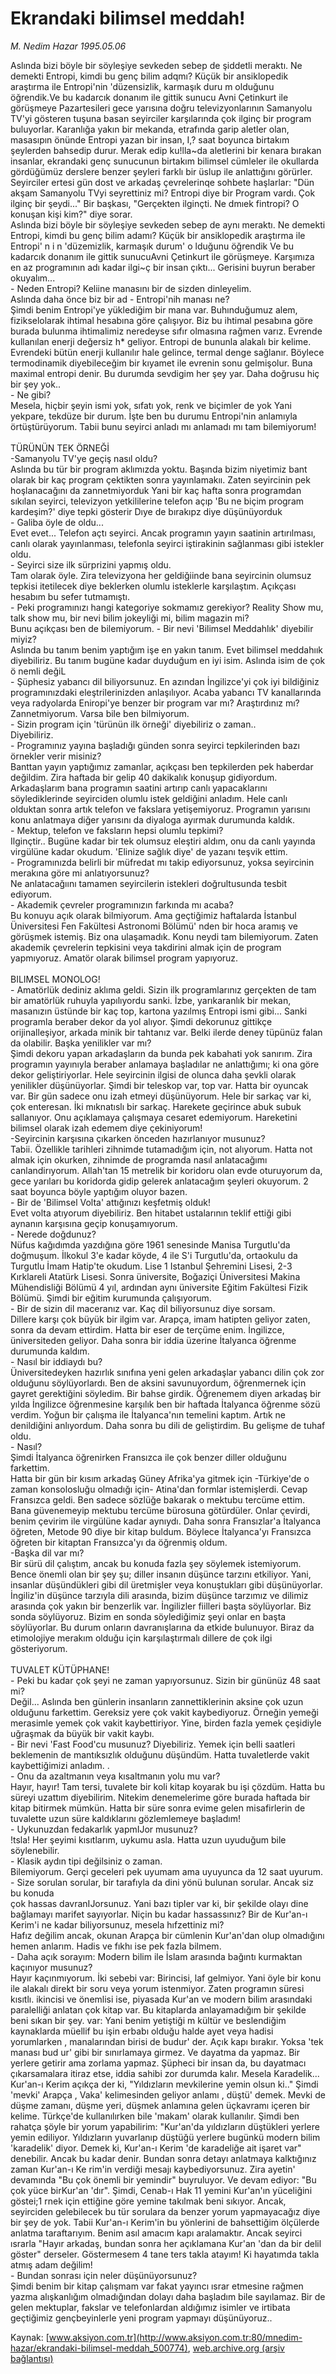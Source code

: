 # Ekrandaki bilimsel meddah!

*M. Nedim Hazar 1995.05.06*

<div class="pNewsDetailMainContent ctx_content" itemprop="articleBody">
 Aslında bizi böyle bir söyleşiye sevkeden sebep de şiddetli meraktı. Ne demekti Entropi, kimdi bu genç bilim adqmı? Küçük bir ansiklopedik araştırma ile Entropi'nin 'düzensizlik, karmaşık duru m olduğunu öğrendik.Ve bu kadarcık donanım ile gittik sunucu Avni Çetinkurt ile görüşmeye Pazartesileri gece yarısına doğru televizyonlarının Samanyolu TV'yi gösteren tuşuna basan seyirciler karşılarında çok ilginç bir program buluyorlar. Karanlığa yakın bir mekanda, etrafında garip aletler olan, masasıpın önünde Entropi yazan bir insan, I,? saat boyunca birtakım şeylerden bahsedip durur. Merak edip ku!lla~da aletlerini bir kenara bırakan insanlar, ekrandaki genç sunucunun birtakım bilimsel cümleler ile okullarda gördüğümüz derslere benzer şeyleri farklı bir üslup ile anlattığını görürler. Seyirciler ertesi gün dost ve arkadaş çevrelerinqe sohbete haşlarlar: "Dün akşam Samanyolu TVyi seyrettiniz mi? Entropi diye bir Program vardı. Çok ilginç bir şeydi..." Bir başkası, "Gerçekten ilginçti. Ne dmıek fintropi? O konuşan kişi kim?" diye sorar.
 <br/>
 Aslında bizi böyle bir söyleşiye sevkeden sebep de aynı meraktı. Ne demekti Entropi, kimdi bu genç bilim adamı? Küçük bir ansiklopedik araştırma ile Entropi' n i n 'düzemizlik, karmaşık durum' o lduğunu öğrendik Ve bu kadarcık donanım ile gittik sunucuAvni Çetinkurt ile görüşmeye. Karşımıza en az programının adı kadar ilgi~ç bir insan çıktı... Gerisini buyrun beraber okuyalım...
 <br/>
 - Neden Entropi? Keliine manasını bir de sizden dinleyelim.
 <br/>
 Aslında daha önce biz bir ad
 <adaşla 'yok'="" ,="" alakalı="" arkadaşım="" ben="" beraber="" bildiğim="" bilmiyor,="" bir="" bulalım="" bundan="" bunu="" de="" dedil<.="" dedim,="" değil="" diye="" en="" entropi="" etti.="" fizik="" fizikle="" geldi.="" hepsini="" hoş="" i̇sim="" kabul="" kadar="" kelimesi="" kulağına="" kötü="" manası="" mi?'="" ne="" onun="" programı="" radyo="" samanyolu="" son="" sonra="" sordu,="" söyledim.="" tanım="" taşıdık<br="" tv'ye="" varsa="" yapıyorduk="" yok="" çocuk="">
 </adaşla>
 - Entropi'nih manası ne?
 <br/>
 Şimdi benim Entropi'ye yüklediğim bir mana var. Buhınduğumuz alem, fizikselolarak ihtimal hesabına göre çalışıyor. Biz bu ihtimal pesabına göre burada bulunma ihtimalimiz neredeyse sıfır olmasına rağmen varız. Evrende kullanılan enerji değersiz h* geliyor. Entropi de bununla alakalı bir kelime. Evrendeki bütün enerji kullanılır hale gelince, termal denge sağlanır. Böylece termodinamik diyebileceğim bir kıyamet ile evrenin sonu gelmişolur. Buna maximal entropi denir. Bu durumda sevdigim her şey yar. Daha doğrusu hiç bir şey yok..
 <br/>
 - Ne gibi?
 <br/>
 Mesela, hiçbir şeyin ismi yok, sıfatı yok, renk ve biçimler de yok Yani yekpare, tekdüze bir durum. İşte ben bu durumu Entropi'nin anlamıyla örtüştürüyorum. Tabii bunu seyirci anladı mı anlamadı mı tam bilemiyorum!
 <br/>
 <br/>
 TÜRÜNÜN TEK ÖRNEĞİ
 <br/>
 -Samanyolu TV'ye geçiş nasıl oldu?
 <br/>
 Aslında bu tür bir program aklımızda yoktu. Başında bizim niyetimiz bant olarak bir kaç program çektikten sonra yayınlamakıı. Zaten seyircinin pek hoşlanacağını da zannetmiyorduk Yani bir kaç hafta sonra programdan sıkılan seyirci, televizyon yetkililerine telefon açıp 'Bu ne biçim program kardeşim?' diye tepki gösterir Dıye de bırakıpz diye düşünüyorduk
 <br/>
 - Galiba öyle de oldu...
 <br/>
 Evet evet... Telefon açtı seyirci. Ancak programın yayın saatinin artırılması, canlı olarak yayınlanması, telefonla seyirci iştirakinin sağlanması gibi istekler oldu.
 <br/>
 - Seyirci size ilk sürprizini yapmış oldu.
 <br/>
 Tam olarak öyle. Zira televizyona her geldiğiinde bana seyircinin olumsuz tepkisi itetilecek diye beklerken olumlu isteklerle karşılaştım. Açıkçası hesabım bu sefer tutmamıştı.
 <br/>
 - Peki programınızı hangi kategoriye sokmamız gerekiyor? Reality Show mu, talk show mu, bir nevi bilim jokeyliği mi, bilim magazin mi?
 <br/>
 Bunu açıkçası ben de bilemiyorum. - Bir nevi 'Bilimsel Meddahlık' diyebilir miyiz?
 <br/>
 Aslında bu tanım benim yaptığım işe en yakın tanım. Evet bilimsel meddahıık diyebiliriz. Bu tanım bugüne kadar duyduğum en iyi isim. Aslında isim de çok ö nemli değiL
 <br/>
 - Şüphesiz yabancı dil biliyorsunuz. En azından İngilizce'yi çok iyi bildiğiniz programınızdaki eleştrilerinizden anlaşılıyor. Acaba yabancı TV kanallarında veya radyolarda Eniropi'ye benzer bir program var mı? Araştırdınız mı?
 <br/>
 Zannetmiyorum. Varsa bile ben bilmiyorum.
 <br/>
 - Sizin program için 'türünün ilk örneği' diyebiliriz o zaman..
 <br/>
 Diyebiliriz.
 <br/>
 - Programınız yayına başladığı günden sonra seyirci tepkilerinden bazı örnekler verir misiniz?
 <br/>
 Banttan yayın yaptığımız zamanlar, açıkçası ben tepkilerden pek haberdar değildim. Zira haftada bir gelip 40 dakikalık konuşup gidiyordum. Arkadaşlarım bana programın saatini artırıp canlı yapacaklarını söylediklerinde seyirciden olumlu istek geldiğini anladım. Hele canlı olduktan sonra artık telefon ve fakslara yetişemiyoruz. Programın yarısını konu anlatmaya diğer yarısını da diyaloga ayırmak durumunda kaldık.
 <br/>
 - Mektup, telefon ve faksların hepsi olumlu tepkimi?
 <br/>
 Ilginçtir.. Bugüne kadar bir tek olumsuz eleştiri aldım, onu da canlı yayında virgülüne kadar okudum. 'Elinize sağlık diye' de yazanı teşvik ettim.
 <br/>
 - Programınızda belirli bir müfredat mı takip ediyorsunuz, yoksa seyircinin merakına göre mi anlatıyorsunuz?
 <br/>
 Ne anlatacağıını tamamen seyircilerin istekleri doğrultusunda tesbit ediyorum.
 <br/>
 - Akademik çevreler programınızın farkında mı acaba?
 <br/>
 Bu konuyu açık olarak bilmiyorum. Ama geçtiğimiz haftalarda İstanbul Üniversitesi Fen Fakültesi Astronomi Bölümü' nden bir hoca aramış ve görüşmek istemiş. Biz ona ulaşamadık. Konu neydi tam bilemiyorum. Zaten akademik çevrelerin tepkisini veya takdirini almak için de program yapmıyoruz. Amatör olarak bilimsel program yapıyoruz.
 <br/>
 <br/>
 BILIMSEL MONOLOG!
 <br/>
 - Amatörlük dediniz aklıma geldi. Sizin ilk programlarınız gerçekten de tam bir amatörlük ruhuyla yapılıyordu sanki. İzbe, yarıkaranlık bir mekan, masanızın üstünde bir kaç top, kartona yazılmış Entropi ismi gibi... Sanki programla beraber dekor da yol alıyor. Şimdi dekorunuz gittikçe orijinalleşiyor, arkada minik bir tahtanız var. Belki ilerde deney tüpünüz falan da olabilir. Başka yenilikler var mı?
 <br/>
 Şimdi dekoru yapan arkadaşların da bunda pek kabahati yok sanırım. Zira programın yayınıyla beraber anlamaya başladılar ne anlattığımı; ki ona göre dekor geliştiriyorlar. Hele seyircinin ilgisi de olunca daha şevkli olarak yenilikler düşünüyorlar. Şimdi bir teleskop var, top var. Hatta bir oyuncak var. Bir gün sadece onu izah etmeyi düşünüyorum. Hele bir sarkaç var ki, çok enteresan. İki mıknatıslı bir sarkaç. Harekete geçirince abuk subuk sallanıyor. Onu açıklamaya çalışmaya cesaret edemiyorum. Hareketini bilimsel olarak izah edemem diye çekiniyorum!
 <br/>
 -Seyircinin karşısına çıkarken önceden hazırlanıyor musunuz?
 <br/>
 Tabii. Özellikle tarihleri zihnimde tutamadığım için, not alıyorum. Hatta not almak için okurken, zihnimde de programda nasıl anlatacağımı canlandirıyorum. Allah'tan 15 metrelik bir koridoru olan evde oturuyorum da, gece yarıları bu koridorda gidip gelerek anlatacağım şeyleri okuyorum. 2 saat boyunca böyle yaptığım oluyor bazen.
 <br/>
 - Bir de 'Bilimsel Volta' attığınızı keşfetmiş olduk!
 <br/>
 Evet volta atıyorum diyebiliriz. Ben hitabet ustalarının teklif ettiği gibi aynanın karşısına geçip konuşamıyorum.
 <br/>
 - Nerede doğdunuz?
 <br/>
 Nüfus kağıdımda yazdığına göre 1961 senesinde Manisa Turgutlu'da doğmuşum. İlkokul 3'e kadar köyde, 4 ile S'i Turgutlu'da, ortaokulu da Turgutlu İmam Hatip'te okudum. Lise 1 Istanbul Şehremini Lisesi, 2-3 Kırklareli Atatürk Lisesi. Sonra üniversite, Boğaziçi Üniversitesi Makina Mühendisliği Bölümü 4 yıl, ardından aynı üniversite Eğitim Fakültesi Fizik Bölümü. Şimdi bir eğitim kurumunda çalışıyorum.
 <br/>
 - Bir de sizin dil maceranız var. Kaç dil biliyorsunuz diye sorsam.
 <br/>
 Dillere karşı çok büyük bir ilgim var. Arapça, imam hatipten geliyor zaten, sonra da devam ettirdim. Hatta bir eser de terçüme enim. İngilizce, üniversiteden geliyor. Daha sonra bir iddia üzerine İtalyanca öğrenme durumunda kaldım.
 <br/>
 - Nasıl bir iddiaydı bu?
 <br/>
 Üniversitedeyken hazırlık sınıfına yeni gelen arkadaşlar yabancı dilin çok zor olduğunu söylüyorlardı. Ben de aksini savunuyordum, öğrenmernek için gayret gerektiğini söyledim. Bir bahse girdik. Öğrenemem diyen arkadaş bir yılda İngilizce öğrenmesine karşılık ben bir haftada İtalyanca öğrenme sözü verdim. Yoğun bir çalışma ile İtalyanca'nın temelini kaptım. Artık ne denildiğini anlıyordum. Daha sonra bu dili de geliştirdim. Bu gelişme de tuhaf oldu.
 <br/>
 - Nasıl?
 <br/>
 Şimdi İtalyanca öğrenirken Fransızca ile çok benzer diller olduğunu farkettim.
 <br/>
 Hatta bir gün bir kısım arkadaş Güney Afrika'ya gitmek için -Türkiye'de o zaman konsolosluğu olmadığı için- Atina'dan formlar istemişlerdi. Cevap Fransızca geldi. Ben sadece sözlüğe bakarak o mektubu tercüme ettim. Bana güvenemeyip mektubu tercüme bürosuna götürdüler. Onlar çevirdi, benim çevirim ile virgülüne kadar aynıydı. Daha sonra Fransızlar'a İtalyanca öğreten, Metode 90 diye bir kitap buldum. Böylece İtalyanca'yı Fransızca öğreten bir kitaptan Fransızca'yı da öğrenmiş oldum.
 <br/>
 -Başka dil var mı?
 <br/>
 Bir sürü dil çalıştım, ancak bu konuda fazla şey söylemek istemiyorum. Bence önemli olan bir şey şu; diller insanın düşünce tarzını etkiliyor. Yani, insanlar düşündükleri gibi dil üretmişler veya konuştukları gibi düşünüyorlar. İngiliz'in düşünce tarzıyla dili arasında, bizim düşünce tarzımız ve dilimiz arasında çok yakın bir benzerlik var. İngilizler fiilleri başta söylüyorlar. Biz sonda söylüyoruz. Bizim en sonda söylediğimiz şeyi onlar en başta söylüyorlar. Bu durum onların davranışlarına da etkide bulunuyor. Biraz da etimolojiye merakım olduğu için karşılaştırmalı dillere de çok ilgi gösteriyorum.
 <br/>
 <br/>
 TUVALET KÜTÜPHANE!
 <br/>
 - Peki bu kadar çok şeyi ne zaman yapıyorsunuz. Sizin bir gününüz 48 saat mi?
 <br/>
 Değil... Aslında ben günlerin insanların zannettiklerinin aksine çok uzun olduğunu farkettim. Gereksiz yere çok vakit kaybediyoruz. Örneğin yemeği merasimle yemek çok vakit kaybettiriyor. Yine, birden fazla yemek çeşidiyle uğraşmak da büyük bir vakit kaybı.
 <br/>
 - Bir nevi 'Fast Food'cu musunuz? Diyebiliriz. Yemek için belli saatleri
 <br/>
 beklemenin de mantıksızlık olduğunu düşündüm. Hatta tuvaletlerde vakit kaybettiğimizi anladım.	.
 <br/>
 - Onu da azaltmanın veya kısaltmanın yolu mu var?
 <br/>
 Hayır, hayır! Tam tersi, tuvalete bir koli kitap koyarak bu işi çözdüm. Hatta bu süreyi uzattım diyebilirim. Nitekim denemelerime göre burada haftada bir kitap bitirmek mümkün. Hatta bir süre sonra evime gelen misafirlerin de tuvalette uzun süre kaldıklarını gözlemlemeye başladım!
 <br/>
 - Uykunuzdan fedakarlık yapmIJor musunuz?
 <br/>
 !tsla! Her şeyimi kısıtlarım, uykumu asla. Hatta uzun uyuduğum bile söylenebilir.
 <br/>
 - Klasik aydın tipi değilsiniz o zaman.
 <br/>
 Bilemiyorum. Gerçi geceleri pek uyumam ama uyuyunca da 12 saat uyurum.
 <br/>
 - Size sorulan sorular, bir tarafıyla da dini yönü bulunan sorular. Ancak siz bu konuda
 <br/>
 çok hassas davranIJorsunuz. Yani bazı tipler var ki, bir şekilde olayı dine bağlamayı marifet sayıyorlar. Niçin bu kadar hassassınız? Bir de Kur'an-ı Kerim'i ne kadar biliyorsunuz, mesela hıfzettiniz mi?
 <br/>
 Hafız değilim ancak, okunan Arapça bir cümlenin Kur'an'dan olup olmadığını hemen anlarım. Hadis ve fıkhı ise pek fazla bilmem.
 <br/>
 - Daha açık sorayım: Modern bilim ile İslam arasında bağıntı kurmaktan kaçınıyor musunuz?
 <br/>
 Hayır kaçınmıyorum. İki sebebi var: Birincisi, laf gelmiyor. Yani öyle bir konu ile alakalı direkt bir soru veya yorum istenmiyor. Zaten programın süresi kısıtlı. ikincisi ve önemlisi ise, piyasada Kur'an ve modern bilim arasındaki paralelliği anlatan çok kitap var. Bu kitaplarda anlayamadığım bir şekilde beni sıkan bir şey. var: Yani benim yetiştiği m kültür ve beslendiğim kaynaklarda müellif bu işin erbabı olduğu halde ayet veya hadisi yorumlarken , manalarından birisi de budur' der. Açık kapı bırakır. Yoksa 'tek manası bud ur' gibi bir sınırlamaya girmez. Ve dayatma da yapmaz. Bir yerlere getirir ama zorlama yapmaz. Şüpheci bir insan da, bu dayatmacı çıkarsamalara itiraz etse, iddia sahibi zor durumda kalır. Mesela Karadelik... Kur'an-ı Kerim açıkça der ki, "Yıldızların mevkilerine yemin olsun ki.." Şimdi 'mevki' Arapça , Vaka' kelimesinden geliyor anlamı , düştü' demek. Mevki de düşme zamanı, düşme yeri, düşmek anlamına gelen üçkavramı içeren bir kelime. Türkçe'de kullanılırken bile 'makam' olarak kullanılır. Şimdi ben rahatça şöyle bir yorum yapabilirim: "Kur'an'da yıldızların düştükleri yerlere yemin ediliyor. Yıldızların yuvarlanıp düştüğü yerlere bugünkü modern bilim 'karadelik' diyor. Demek ki, Kur'an-ı Kerim 'de karadeliğe ait işaret var" denebilir. Ancak bu kadar denir. Bundan sonra detayı anlatmaya kalktığınız zaman Kur'an-ı Ke rim'in verdiği mesajı kaybediyorsunuz. Zira ayetin' devamında "Bu çok önemli bir yemindir" buyruluyor. Ve devam ediyor: "Bu çok yüce birKur'an 'dır". Şimdi, Cenab-ı Hak 11 yemini Kur'an'ın yüceliğini göstei;1 rnek için ettiğine göre yemine takılmak beni sıkıyor. Ancak, seyirciden gelebilecek bu tür sorulara da benzer yorum yapmayacağız diye bir şey de yok. Tabii Kur'an-ı Kerim'in bu yönlerini de bahsettiğim ölçülerde anlatma taraftarıyım. Benim asıl amacım kapı aralamaktır. Ancak seyirci ısrarla "Hayır arkadaş, bundan sonra her açıklamana Kur'an 'dan da bir delil göster" derseler. Göstermesem 4 tane ters takla atayım! Ki hayatımda takla atmış adam değilim!
 <br/>
 - Bundan sonrası için neler düşünüyorsunuz?
 <br/>
 Şimdi benim bir kitap çalışmam var fakat yayıncı ısrar etmesine rağmen yazma alışkanlığım olmadığından dolayı daha başladım bile sayılamaz. Bir de gelen mektuplar, fakslar ve telefonlardan aldığımız isimler ve irtibata geçtiğimiz gençbeyinlerle yeni program yapmayı düşünüyoruz..
 <br/>
</div>


Kaynak: [www.aksiyon.com.tr](http://www.aksiyon.com.tr:80/mnedim-hazar/ekrandaki-bilimsel-meddah_500774), [web.archive.org (arşiv bağlantısı)](http://web.archive.org/web/20151107031132/http://www.aksiyon.com.tr:80/mnedim-hazar/ekrandaki-bilimsel-meddah_500774)
